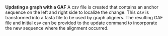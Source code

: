 **Updating a graph with a GAF** A csv file is created that contains an anchor sequence on the left and right side to localize the change. This csv is transformed into a fasta file to be used by graph aligners. The resulting GAF file and initial csv can be provided to the update command to incorporate the new sequence where the alignment occurred.
